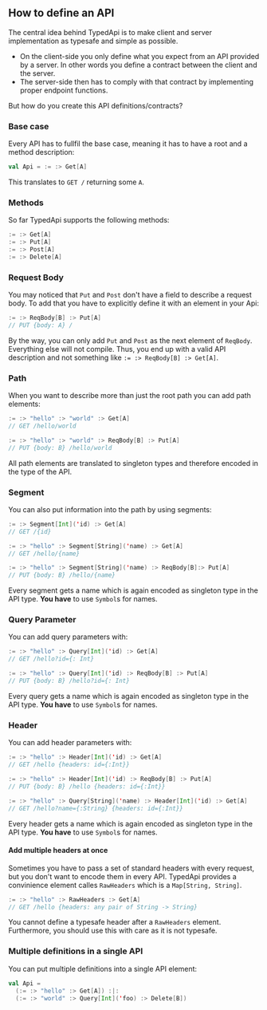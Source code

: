 ## How to define an API
The central idea behind TypedApi is to make client and server implementation as typesafe and simple as possible.

 - On the client-side you only define what you expect from an API provided by a server. In other words you define a contract between the client and the server.
 - The server-side then has to comply with that contract by implementing proper endpoint functions.
 
But how do you create this API definitions/contracts?
 
### Base case
Every API has to fullfil the base case, meaning it has to have a root and a method description:
 
```Scala
val Api = := :> Get[A]
```
 
This translates to `GET /` returning some `A`.

### Methods
So far TypedApi supports the following methods:
 
```Scala
:= :> Get[A]
:= :> Put[A]
:= :> Post[A]
:= :> Delete[A]
```
 
### Request Body
You may noticed that `Put` and `Post` don't have a field to describe a request body. To add that you have to explicitly define it with an element in your Api:
 
```Scala
:= :> ReqBody[B] :> Put[A]
// PUT {body: A} /
```
 
By the way, you can only add `Put` and `Post` as the next element of `ReqBody`. Everything else will not compile. Thus, you end up with a valid API description and not something like `:= :> ReqBody[B] :> Get[A]`.
 
### Path
When you want to describe more than just the root path you can add path elements:
 
```Scala
:= :> "hello" :> "world" :> Get[A]
// GET /hello/world

:= :> "hello" :> "world" :> ReqBody[B] :> Put[A]
// PUT {body: B} /hello/world
```
 
All path elements are translated to singleton types and therefore encoded in the type of the API.
 
### Segment
You can also put information into the path by using segments:
 
```Scala
:= :> Segment[Int]('id) :> Get[A]
// GET /{id}

:= :> "hello" :> Segment[String]('name) :> Get[A]
// GET /hello/{name}

:= :> "hello" :> Segment[String]('name) :> ReqBody[B]:> Put[A]
// PUT {body: B} /hello/{name}
```

Every segment gets a name which is again encoded as singleton type in the API type. **You have** to use `Symbol`s for names.

### Query Parameter
You can add query parameters with:

```Scala
:= :> "hello" :> Query[Int]('id) :> Get[A]
// GET /hello?id={: Int}

:= :> "hello" :> Query[Int]('id) :> ReqBody[B] :> Put[A]
// PUT {body: B} /hello?id={: Int}
```

Every query gets a name which is again encoded as singleton type in the API type. **You have** to use `Symbol`s for names.

### Header
You can add header parameters with:

```Scala
:= :> "hello" :> Header[Int]('id) :> Get[A]
// GET /hello {headers: id={:Int}}

:= :> "hello" :> Header[Int]('id) :> ReqBody[B] :> Put[A]
// PUT {body: B} /hello {headers: id={:Int}}

:= :> "hello" :> Query[String]('name) :> Header[Int]('id) :> Get[A]
// GET /hello?name={:String} {headers: id={:Int}}
```

Every header gets a name which is again encoded as singleton type in the API type. **You have** to use `Symbol`s for names.

#### Add multiple headers at once
Sometimes you have to pass a set of standard headers with every request, but you don't want to encode them in every API. TypedApi provides a convinience element calles `RawHeaders` which is a `Map[String, String]`.

```Scala
:= :> "hello" :> RawHeaders :> Get[A]
// GET /hello {headers: any pair of String -> String}
```

You cannot define a typesafe header after a `RawHeaders` element. Furthermore, you should use this with care as it is not typesafe.

### Multiple definitions in a single API
You can put multiple definitions into a single API element:

```Scala
val Api =
  (:= :> "hello" :> Get[A]) :|:
  (:= :> "world" :> Query[Int]('foo) :> Delete[B])
```
